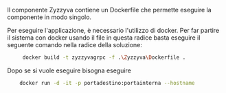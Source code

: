 Il componente Zyzzyva contiene un Dockerfile che permette eseguire la componente in modo singolo.

Per eseguire l'applicazione, è necessario l'utilizzo di docker. 
Per far partire il sistema con docker usando il file in questa radice basta eseguire il seguente comando nella radice della soluzione:
```bash
     docker build -t zyzzyvagrpc -f .\Zyzzyva\Dockerfile .
```
Dopo se si vuole eseguire bisogna eseguire 
```bash
    docker run -d -it -p portadestino:portainterna --hostname
```
 

